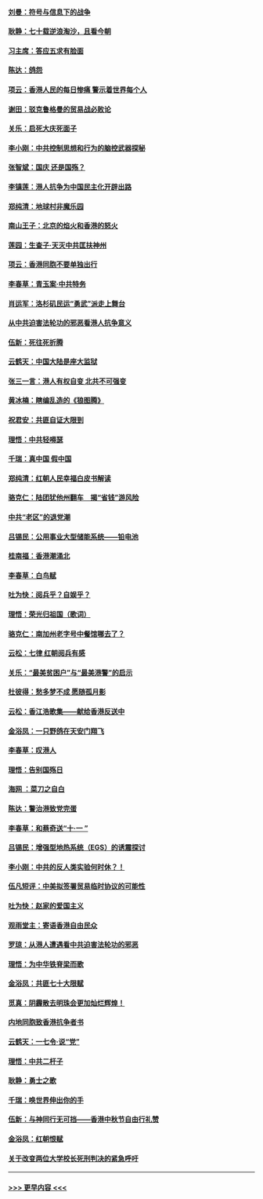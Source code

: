 #### [刘曼：符号与信息下的战争](../pages/nsc993/n11564655.md?t=10040122) 
#### [耿静：七十载逆浪淘沙，且看今朝](../pages/nsc993/n11564520.md?t=10040122) 
#### [习主席：答应五求有脸面](../pages/nsc993/n11563953.md?t=10040122) 
#### [陈达：鸽怨](../pages/nsc993/n11561879.md?t=10040122) 
#### [项云：香港人民的每日惨痛  警示着世界每个人](../pages/nsc993/n11559273.md?t=10040122) 
#### [谢田：驳克鲁格曼的贸易战必败论](../pages/nsc993/n11555840.md?t=10040122) 
#### [关乐：启死大庆死面子](../pages/nsc993/n11556823.md?t=10040122) 
#### [李小刚：中共控制思想和行为的脑控武器探秘](../pages/nsc993/n11556776.md?t=10040122) 
#### [张智斌：国庆  还是国殇？](../pages/nsc993/n11556617.md?t=10040122) 
#### [李镇莲：港人抗争为中国民主化开辟出路](../pages/nsc993/n11556570.md?t=10040122) 
#### [郑纯清：地球村非魔乐园](../pages/nsc993/n11555415.md?t=10040122) 
#### [南山王子：北京的焰火和香港的怒火](../pages/nsc993/n11555318.md?t=10040122) 
#### [莲园：生查子·天灭中共匡扶神州](../pages/nsc993/n11555302.md?t=10040122) 
#### [项云：香港同胞不要单独出行](../pages/nsc993/n11555276.md?t=10040122) 
#### [李春草：青玉案‧中共特务](../pages/nsc993/n11552356.md?t=10040122) 
#### [肖运军：洛杉矶民运“勇武”派走上舞台](../pages/nsc993/n11551595.md?t=10040122) 
#### [从中共迫害法轮功的邪恶看港人抗争意义](../pages/nsc993/n11540858.md?t=10040122) 
#### [伍新：死往死折腾](../pages/nsc993/n11550174.md?t=10040122) 
#### [云鹤天：中国大陆是座大监狱](../pages/nsc993/n11550155.md?t=10040122) 
#### [张三一言：港人有权自变 北共不可强变](../pages/nsc993/n11550132.md?t=10040122) 
#### [黄冰楠：瞎编乱造的《狼图腾》](../pages/nsc993/n11550082.md?t=10040122) 
#### [祝君安：共匪自证大限到](../pages/nsc993/n11550041.md?t=10040122) 
#### [理悟：中共轻嘚瑟](../pages/nsc993/n11547978.md?t=10040122) 
#### [千瑞：真中国 假中国](../pages/nsc993/n11547865.md?t=10040122) 
#### [郑纯清：红朝人民幸福白皮书解读](../pages/nsc993/n11547499.md?t=10040122) 
#### [骆克仁：陆团犹他州翻车　揭“省钱”游风险](../pages/nsc993/n11546977.md?t=10040122) 
#### [中共“老区”的退党潮](../pages/nsc993/n11545995.md?t=10040122) 
#### [吕锡民：公用事业大型储能系统——铅电池](../pages/nsc993/n11545701.md?t=10040122) 
#### [桂南福：香港潮涌北](../pages/nsc993/n11545682.md?t=10040122) 
#### [李春草：白鸟赋](../pages/nsc993/n11545663.md?t=10040122) 
#### [吐为快：阅兵乎？自娱乎？](../pages/nsc993/n11545625.md?t=10040122) 
#### [理悟：荣光归祖国（歌词）](../pages/nsc993/n11545616.md?t=10040122) 
#### [骆克仁：南加州老字号中餐馆哪去了？](../pages/nsc993/n11545120.md?t=10040122) 
#### [云松：七律 红朝阅兵有感](../pages/nsc993/n11542394.md?t=10040122) 
#### [关乐：“最美贫困户”与“最美港警”的启示](../pages/nsc993/n11542252.md?t=10040122) 
#### [杜彼得：愁多梦不成 愿随孤月影](../pages/nsc993/n11540296.md?t=10040122) 
#### [云松：香江浩歌集——献给香港反送中](../pages/nsc993/n11540149.md?t=10040122) 
#### [金浴凤：一只野鸽在天安门翔飞](../pages/nsc993/n11540280.md?t=10040122) 
#### [李春草：叹港人](../pages/nsc993/n11540119.md?t=10040122) 
#### [理悟：告别国殇日](../pages/nsc993/n11539610.md?t=10040122) 
#### [海网 ：菜刀之自白](../pages/nsc993/n11539597.md?t=10040122) 
#### [陈达：警治港致党完蛋](../pages/nsc993/n11538127.md?t=10040122) 
#### [李春草：和蔡奇送“十·一 ”](../pages/nsc993/n11537810.md?t=10040122) 
#### [吕锡民：增强型地热系统（EGS）的诱震探讨](../pages/nsc993/n11537765.md?t=10040122) 
#### [李小刚：中共的反人类实验何时休？！](../pages/nsc993/n11537669.md?t=10040122) 
#### [伍凡短评：中美拟签署贸易临时协议的可能性](../pages/nsc993/n11536773.md?t=10040122) 
#### [吐为快：赵家的爱国主义](../pages/nsc993/n11536750.md?t=10040122) 
#### [观雨堂主：寄语香港自由民众](../pages/nsc993/n11536735.md?t=10040122) 
#### [罗琼：从港人遭遇看中共迫害法轮功的邪恶](../pages/nsc993/n11507862.md?t=10040122) 
#### [理悟：为中华铁脊梁而歌](../pages/nsc993/n11534458.md?t=10040122) 
#### [金浴凤：共匪七十大限赋](../pages/nsc993/n11534434.md?t=10040122) 
#### [觅真：阴霾散去明珠会更加灿烂辉煌！](../pages/nsc993/n11531858.md?t=10040122) 
#### [内地同胞致香港抗争者书](../pages/nsc993/n11531645.md?t=10040122) 
#### [云鹤天：一七令‧说“党”](../pages/nsc993/n11529099.md?t=10040122) 
#### [理悟：中共二杆子](../pages/nsc993/n11529046.md?t=10040122) 
#### [耿静：勇士之歌](../pages/nsc993/n11527562.md?t=10040122) 
#### [千瑞：唤世界伸出你的手](../pages/nsc993/n11526942.md?t=10040122) 
#### [伍新：与神同行无可挡——香港中秋节自由行礼赞](../pages/nsc993/n11526801.md?t=10040122) 
#### [金浴凤：红朝恨赋](../pages/nsc993/n11524312.md?t=10040122) 
#### [关于改变两位大学校长死刑判决的紧急呼吁](../pages/nsc993/n11524103.md?t=10040122) 

----
#### [ >>> 更早内容 <<< ](../indexes/nsc993-earlier.md)
